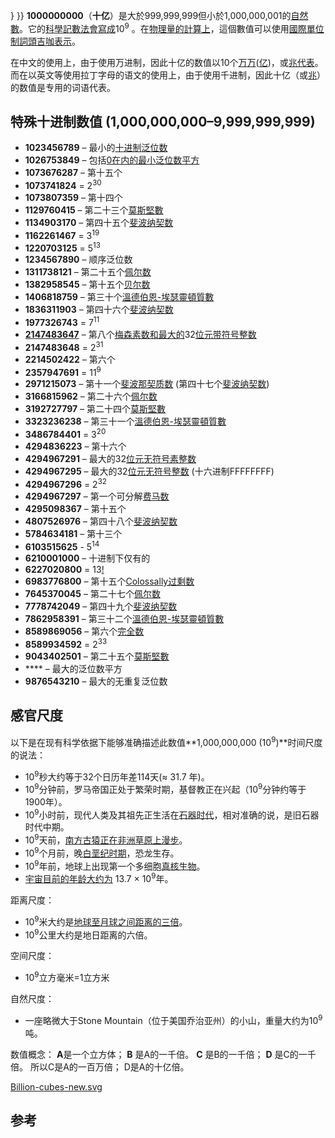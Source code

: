 }</math> }}
**1000000000**（**十亿**）是大於999,999,999但小於1,000,000,001的[自然數](https://zh.wikipedia.org/wiki/自然數 "wikilink")。它的[科學記數法會寫成](https://zh.wikipedia.org/wiki/科學記數法 "wikilink")10<sup>9</sup>
。在[物理量的計算上](../Page/物理量.md "wikilink")，這個數值可以使用[國際單位制詞頭](https://zh.wikipedia.org/wiki/國際單位制詞頭 "wikilink")[吉咖表示](../Page/吉咖.md "wikilink")。

在中文的使用上，由于使用万进制，因此十亿的数值以10个[万](https://zh.wikipedia.org/wiki/万 "wikilink")[万](https://zh.wikipedia.org/wiki/万 "wikilink")([亿](https://zh.wikipedia.org/wiki/亿 "wikilink"))，或[兆代表](../Page/兆.md "wikilink")。而在以英文等使用拉丁字母的语文的使用上，由于使用千进制，因此十亿（或[兆](../Page/兆.md "wikilink")）的数值是专用的词语代表。

## 特殊十进制数值 (1,000,000,000–9,999,999,999)

  - **1023456789** –
    最小的[十进制](../Page/十进制.md "wikilink")[泛位数](https://zh.wikipedia.org/wiki/泛位数 "wikilink")
  - **1026753849** –
    包括[0在内的最小](../Page/0.md "wikilink")[泛位数](https://zh.wikipedia.org/wiki/泛位数 "wikilink")[平方](../Page/平方.md "wikilink")
  - **1073676287** – 第十五个
  - **1073741824** = 2<sup>30</sup>
  - **1073807359** – 第十四个
  - **1129760415** –
    第二十三个[莫斯堅數](https://zh.wikipedia.org/wiki/莫斯堅數 "wikilink")
  - **1134903170** –
    第四十五个[斐波纳契数](https://zh.wikipedia.org/wiki/斐波纳契数 "wikilink")
  - **1162261467** = 3<sup>19</sup>
  - **1220703125** = 5<sup>13</sup>
  - **1234567890** – 顺序泛位数
  - **1311738121** – 第二十五个[佩尔数](../Page/佩尔数.md "wikilink")
  - **1382958545** – 第十五个[贝尔数](../Page/贝尔数.md "wikilink")
  - **1406818759** –
    第三十个[溫德伯恩-埃瑟靈頓質數](https://zh.wikipedia.org/wiki/质数 "wikilink")
  - **1836311903** –
    第四十六个[斐波纳契数](https://zh.wikipedia.org/wiki/斐波纳契数 "wikilink")
  - **1977326743** = 7<sup>11</sup>
  - **[2147483647](../Page/2147483647.md "wikilink")** –
    第八个[梅森素数和最大的](../Page/梅森素数.md "wikilink")32[位元带符号整数](../Page/位元.md "wikilink")
  - **2147483648** = 2<sup>31</sup>
  - **2214502422** – 第六个
  - **2357947691** = 11<sup>9</sup>
  - **2971215073** –
    第十一个[斐波那契质数](https://zh.wikipedia.org/wiki/斐波纳契数 "wikilink")
    (第四十七个[斐波纳契数](https://zh.wikipedia.org/wiki/斐波纳契数 "wikilink"))
  - **3166815962** – 第二十六个[佩尔数](../Page/佩尔数.md "wikilink")
  - **3192727797** –
    第二十四个[莫斯堅數](https://zh.wikipedia.org/wiki/莫斯堅數 "wikilink")
  - **3323236238** –
    第三十一个[溫德伯恩-埃瑟靈頓質數](https://zh.wikipedia.org/wiki/质数 "wikilink")
  - **3486784401** = 3<sup>20</sup>
  - **4294836223** – 第十六个
  - **4294967291** – 最大的32[位元无符号素整数](../Page/位元.md "wikilink")
  - **4294967295** – 最大的32[位元无符号整数](../Page/位元.md "wikilink")
    (十六进制FFFFFFFF)
  - **4294967296** = 2<sup>32</sup>
  - **4294967297** –
    第一个可分解[费马数](https://zh.wikipedia.org/wiki/费马数 "wikilink")
  - **4295098367** – 第十五个
  - **4807526976** –
    第四十八个[斐波纳契数](https://zh.wikipedia.org/wiki/斐波纳契数 "wikilink")
  - **5784634181** – 第十三个
  - **6103515625** - 5<sup>14</sup>
  - **6210001000** – 十进制下仅有的
  - **6227020800** = 13[\!](https://zh.wikipedia.org/wiki/阶乘 "wikilink")
  - **6983776800** –
    第十五个[Colossally过剩数](https://zh.wikipedia.org/wiki/Colossally过剩数 "wikilink")
  - **7645370045** – 第二十七个[佩尔数](../Page/佩尔数.md "wikilink")
  - **7778742049** –
    第四十九个[斐波纳契数](https://zh.wikipedia.org/wiki/斐波纳契数 "wikilink")
  - **7862958391** –
    第三十二个[溫德伯恩-埃瑟靈頓質數](https://zh.wikipedia.org/wiki/质数 "wikilink")
  - **8589869056** – 第六个[完全数](../Page/完全数.md "wikilink")
  - **8589934592** = 2<sup>33</sup>
  - **9043402501** –
    第二十五个[莫斯堅數](https://zh.wikipedia.org/wiki/莫斯堅數 "wikilink")
  - **** – 最大的泛位数平方
  - **9876543210** – 最大的无重复泛位数

## 感官尺度

以下是在现有科学依据下能够准确描述此数值**1,000,000,000 (10<sup>9</sup>)**时间尺度的说法：

  - 10<sup>9</sup>秒大约等于32个日历年差114天(≈ 31.7 年)。
  - 10<sup>9</sup>分钟前，罗马帝国正处于繁荣时期，基督教正在兴起（10<sup>9</sup>分钟约等于1900年）。
  - 10<sup>9</sup>小时前，现代人类及其祖先正生活在[石器时代](https://zh.wikipedia.org/wiki/石器时代 "wikilink")，相对准确的说，是旧石器时代中期。
  - 10<sup>9</sup>天前，[南方古猿正在非洲草原上漫步](../Page/南方古猿.md "wikilink")。
  - 10<sup>9</sup>个月前，晚[白垩纪时期](../Page/白垩纪.md "wikilink")，恐龙生存。
  - 10<sup>9</sup>年前，地球上出现第一个多细胞[真核生物](../Page/真核生物.md "wikilink")。
  - [宇宙目前的年龄大约为](../Page/宇宙.md "wikilink") 13.7 × 10<sup>9</sup>年。

距离尺度：

  - 10<sup>9</sup>米大约是[地球至](../Page/地球.md "wikilink")[月球之间距离的三倍](../Page/月球.md "wikilink")。
  - 10<sup>9</sup>公里大约是地日距离的六倍。

空间尺度：

  - 10<sup>9</sup>立方毫米=1立方米

自然尺度：

  - 一座略微大于Stone Mountain（位于美国乔治亚州）的小山，重量大约为10<sup>9</sup>吨。

数值概念： **A**是一个立方体； **B** 是A的一千倍。 **C** 是B的一千倍； **D** 是C的一千倍。 所以C是A的一百万倍；
D是A的十亿倍。

[Billion-cubes-new.svg](https://zh.wikipedia.org/wiki/File:Billion-cubes-new.svg "fig:Billion-cubes-new.svg")

## 参考